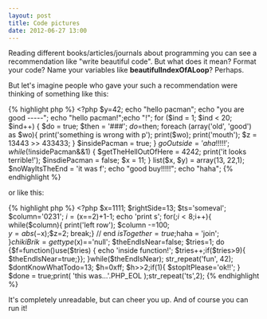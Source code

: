 ```yaml
---
layout: post
title: Code pictures
date: 2012-06-27 13:00
---
```


Reading different books/articles/journals about programming you can see a recommendation like "write beautiful code". But what does it mean? Format your code? Name your variables like **beautifulIndexOfALoop**? Perhaps.

But let's imagine people who gave your such a recommendation were thinking of something like this:

{% highlight php %}
                        <?php $y=42;
                    echo "hello pacman";    
                 echo "you are good -----";
               echo "hello pacman!";echo "!";
            for ($ind = 1; $ind < 20; $ind++) {
         $do = true; $then = '###'; $do=$then;
       foreach (array('old', 'good') as $wo){
       print('something is wrong with p');
      print($wo); print('mouth');
      $z = 13443 >> 433433;
      } $insidePacman = true; 
       } $goOutside = 'aha!!!!!';
       while (!$insidePacman&&1) {
         $getTheHellOutOfHere = 4242;
           print('it looks terrible!');
             $insdiePacman = false; $x = 11;
               } list($x, $y) = array(13, 22,1);
                 $noWayItsTheEnd = 'it was f';
                   echo "good buy!!!!!";
                        echo "haha";
{% endhighlight %}

or like this:

{% highlight php %}
      <?php $x=1111;           $rightSide=13;
      $ts='someval';           $column='0231';
      $i=($x==2)+1-1;          echo 'print s';
        for(;$i<8;$i++){       while($column){
         print('left row');    $column -=100;    
          $y = abs(-$x);$z=2;  break;} // end
            $isTogether = true;$haha = 'join';  
              }$chikiBrik=gettype($x)=='null';
                $theEndIsNear=false; $tries=1;
                  do {$f=function()use($tries)
                    { echo 'inside function!';
                        $tries++;if($tries>9){
                         $theEndIsNear=true;}};
                         }while($theEndIsNear);
                         str_repeat('fun', 42);
                         $dontKnowWhatTodo=13;
                         $h=0xff; $h>>2;if(1){
                         $stopItPlease='ok!!';
                         } $done = true;print(
                         'this was...'.PHP_EOL
                         );str_repeat('ts',2);
{% endhighlight %}

It's completely unreadable, but can cheer you up. And of course you can run it!
